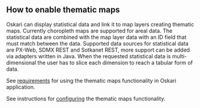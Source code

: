 ## How to enable thematic maps

Oskari can display statistical data and link it to map layers creating thematic maps. Currently choropleth maps are supported for areal data. The statistical data are combined with the map layer data with an ID field that must match between the data. Supported data sources for statistical data are PX-Web, SDMX REST and Sotkanet REST, more support can be added via adapters written in Java. When the requested statistical data is multi-dimensional the user has to slice each dimension to reach a tabular form of data.

See [requirements](thematicmaps/requirements) for using the thematic maps functionality in Oskari application.

See instructions for [configuring](thematicmaps/config) the thematic maps functionality.
